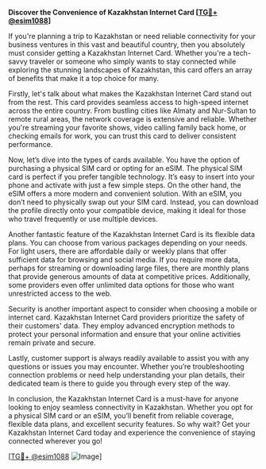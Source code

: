 **Discover the Convenience of Kazakhstan Internet Card [[TG💪+ @esim1088](https://t.me/s/esim1088)]**

If you're planning a trip to Kazakhstan or need reliable connectivity for your business ventures in this vast and beautiful country, then you absolutely must consider getting a Kazakhstan Internet Card. Whether you're a tech-savvy traveler or someone who simply wants to stay connected while exploring the stunning landscapes of Kazakhstan, this card offers an array of benefits that make it a top choice for many.

Firstly, let's talk about what makes the Kazakhstan Internet Card stand out from the rest. This card provides seamless access to high-speed internet across the entire country. From bustling cities like Almaty and Nur-Sultan to remote rural areas, the network coverage is extensive and reliable. Whether you're streaming your favorite shows, video calling family back home, or checking emails for work, you can trust this card to deliver consistent performance.

Now, let’s dive into the types of cards available. You have the option of purchasing a physical SIM card or opting for an eSIM. The physical SIM card is perfect if you prefer tangible technology. It’s easy to insert into your phone and activate with just a few simple steps. On the other hand, the eSIM offers a more modern and convenient solution. With an eSIM, you don’t need to physically swap out your SIM card. Instead, you can download the profile directly onto your compatible device, making it ideal for those who travel frequently or use multiple devices.

Another fantastic feature of the Kazakhstan Internet Card is its flexible data plans. You can choose from various packages depending on your needs. For light users, there are affordable daily or weekly plans that offer sufficient data for browsing and social media. If you require more data, perhaps for streaming or downloading large files, there are monthly plans that provide generous amounts of data at competitive prices. Additionally, some providers even offer unlimited data options for those who want unrestricted access to the web.

Security is another important aspect to consider when choosing a mobile or internet card. Kazakhstan Internet Card providers prioritize the safety of their customers' data. They employ advanced encryption methods to protect your personal information and ensure that your online activities remain private and secure.

Lastly, customer support is always readily available to assist you with any questions or issues you may encounter. Whether you’re troubleshooting connection problems or need help understanding your plan details, their dedicated team is there to guide you through every step of the way.

In conclusion, the Kazakhstan Internet Card is a must-have for anyone looking to enjoy seamless connectivity in Kazakhstan. Whether you opt for a physical SIM card or an eSIM, you’ll benefit from reliable coverage, flexible data plans, and excellent security features. So why wait? Get your Kazakhstan Internet Card today and experience the convenience of staying connected wherever you go! 

[[TG💪+ @esim1088](https://t.me/s/esim1088) ![Image](https://i.postimg.cc/Y0z9fWf4/image.png)]